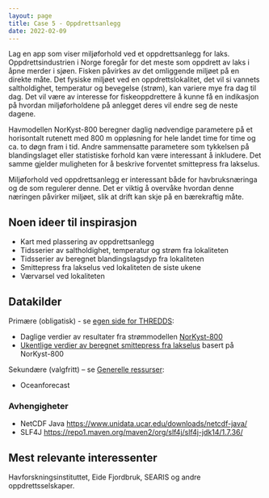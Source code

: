 ```yaml
---
layout: page
title: Case 5 - Oppdrettsanlegg
date: 2022-02-09
---
```


Lag en app som viser miljøforhold ved et oppdrettsanlegg for laks. Oppdrettsindustrien i Norge foregår for det meste som oppdrett av laks i åpne merder i sjøen. Fisken påvirkes av det omliggende miljøet på en direkte måte. Det fysiske miljøet ved en oppdrettslokalitet, det vil si vannets saltholdighet, temperatur og bevegelse (strøm), kan variere mye fra dag til dag. Det vil være av interesse for fiskeoppdrettere å kunne få en indikasjon på hvordan miljøforholdene på anlegget deres vil endre seg de neste dagene.

Havmodellen NorKyst-800 beregner daglig nødvendige parametere på et horisontalt rutenett med 800 m oppløsning for hele landet time for time og ca. to døgn fram i tid. Andre
sammensatte parametere som tykkelsen på blandingslaget eller statistiske forhold kan være
interessant å inkludere. Det samme gjelder muligheten for å beskrive forventet smittepress fra lakselus.

Miljøforhold ved oppdrettsanlegg er interessant både for havbruksnæringa og de som regulerer denne. Det er viktig å overvåke hvordan denne næringen påvirker miljøet, slik at drift kan skje på en bærekraftig måte.

## Noen ideer til inspirasjon
 * Kart med plassering av oppdrettsanlegg
 * Tidsserier av saltholdighet, temperatur og strøm fra lokaliteten
 * Tidsserier av beregnet blandingslagsdyp fra lokaliteten
 * Smittepress fra lakselus ved lokaliteten de siste ukene
 * Værvarsel ved lokaliteten

## Datakilder
Primære (obligatisk) - se [egen side for THREDDS](/thredds/):
 * Daglige verdier av resultater fra strømmodellen [NorKyst-800](https://thredds.met.no/thredds/catalog/fou-hi/norkyst800m-1h/catalog.html)
 * [Ukentlige verdier av beregnet smittepress fra lakselus](http://thredds.nodc.no:8080/thredds/catalog/smittepress_new2018/catalog.html) basert på NorKyst-800

Sekundære (valgfritt) – se [Generelle ressurser](/general):
 * Oceanforecast

### Avhengigheter
 * NetCDF Java <https://www.unidata.ucar.edu/downloads/netcdf-java/>
 * SLF4J <https://repo1.maven.org/maven2/org/slf4j/slf4j-jdk14/1.7.36/>

## Mest relevante interessenter
Havforskningsinstituttet, Eide Fjordbruk, SEARIS og andre oppdrettsselskaper.
